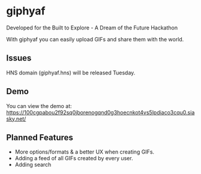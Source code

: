 # giphyaf

Developed for the Built to Explore - A Dream of the Future Hackathon

With giphyaf you can easily upload GIFs and share them with the world.

## Issues

HNS domain (giphyaf.hns) will be released Tuesday.

## Demo

You can view the demo at: https://100cgpabou2f92sq0jborenogqnd0g3hoecnkot4vs5lpdiaco3cqu0.siasky.net/

## Planned Features

- More options/formats & a better UX when creating GIFs.
- Adding a feed of all GIFs created by every user.
- Adding search